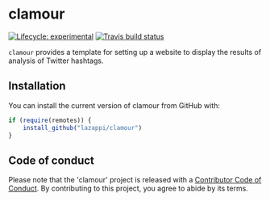# clamour

<!-- badges: start -->
[![Lifecycle: experimental](https://img.shields.io/badge/lifecycle-experimental-orange.svg)](https://www.tidyverse.org/lifecycle/#experimental)
[![Travis build status](https://travis-ci.com/lazappi/clamour.svg?branch=master)](https://travis-ci.com/lazappi/clamour)
<!-- badges: end -->

`clamour` provides a template for setting up a website to display the results of
analysis of Twitter hashtags.

## Installation

You can install the current version of clamour from GitHub with:

``` r
if (require(remotes)) {
    install_github("lazappi/clamour")
}
```

## Code of conduct

Please note that the 'clamour' project is released with a
[Contributor Code of Conduct](CODE_OF_CONDUCT.md).
By contributing to this project, you agree to abide by its terms.
